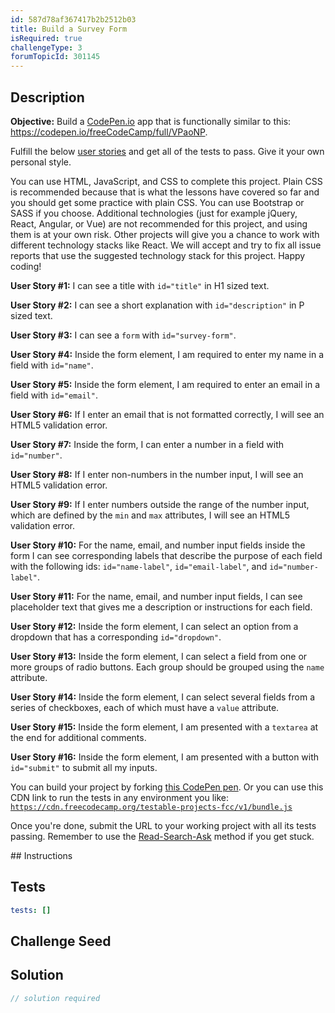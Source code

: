 ```yaml
---
id: 587d78af367417b2b2512b03
title: Build a Survey Form
isRequired: true
challengeType: 3
forumTopicId: 301145
---
```


## Description
<section id='description'>
<strong>Objective:</strong> Build a <a href='https://codepen.io' target='_blank'>CodePen.io</a> app that is functionally similar to this: <a href='https://codepen.io/freeCodeCamp/full/VPaoNP' target='_blank'>https://codepen.io/freeCodeCamp/full/VPaoNP</a>.


Fulfill the below <a href='https://en.wikipedia.org/wiki/User_story' target='_blank'>user stories</a> and get all of the tests to pass. Give it your own personal style.


You can use HTML, JavaScript, and CSS to complete this project. Plain CSS is recommended because that is what the lessons have covered so far and you should get some practice with plain CSS. You can use Bootstrap or SASS if you choose. Additional technologies (just for example jQuery, React, Angular, or Vue) are not recommended for this project, and using them is at your own risk. Other projects will give you a chance to work with different technology stacks like React. We will accept and try to fix all issue reports that use the suggested technology stack for this project. Happy coding!


<strong>User Story #1:</strong> I can see a title with <code>id="title"</code> in H1 sized text.


<strong>User Story #2:</strong> I can see a short explanation with <code>id="description"</code> in P sized text.


<strong>User Story #3:</strong> I can see a <code>form</code> with <code>id="survey-form"</code>.


<strong>User Story #4:</strong> Inside the form element, I am required to enter my name in a field with <code>id="name"</code>.


<strong>User Story #5:</strong> Inside the form element, I am required to enter an email in a field with <code>id="email"</code>.


<strong>User Story #6:</strong> If I enter an email that is not formatted correctly, I will see an HTML5 validation error.


<strong>User Story #7:</strong> Inside the form, I can enter a number in a field with <code>id="number"</code>.


<strong>User Story #8:</strong> If I enter non-numbers in the number input, I will see an HTML5 validation error.


<strong>User Story #9:</strong> If I enter numbers outside the range of the number input, which are defined by the <code>min</code> and <code>max</code> attributes, I will see an HTML5 validation error.


<strong>User Story #10:</strong> For the name, email, and number input fields inside the form I can see corresponding labels that describe the purpose of each field with the following ids: <code>id="name-label"</code>, <code>id="email-label"</code>, and <code>id="number-label"</code>.


<strong>User Story #11:</strong> For the name, email, and number input fields, I can see placeholder text that gives me a description or instructions for each field.


<strong>User Story #12:</strong> Inside the form element, I can select an option from a dropdown that has a corresponding <code>id="dropdown"</code>.


<strong>User Story #13:</strong> Inside the form element, I can select a field from one or more groups of radio buttons. Each group should be grouped using the <code>name</code> attribute.


<strong>User Story #14:</strong> Inside the form element, I can select several fields from a series of checkboxes, each of which must have a <code>value</code> attribute.


<strong>User Story #15:</strong> Inside the form element, I am presented with a <code>textarea</code> at the end for additional comments.


<strong>User Story #16:</strong> Inside the form element, I am presented with a button with <code>id="submit"</code> to submit all my inputs.


You can build your project by forking <a href='http://codepen.io/freeCodeCamp/pen/MJjpwO' target='_blank'>this CodePen pen</a>. Or you can use this CDN link to run the tests in any environment you like: <code>https://cdn.freecodecamp.org/testable-projects-fcc/v1/bundle.js</code>


Once you're done, submit the URL to your working project with all its tests passing.
Remember to use the <a href='https://www.freecodecamp.org/forum/t/how-to-get-help-when-you-are-stuck-coding/19514' target='_blank'>Read-Search-Ask</a> method if you get stuck.
</section>
## Instructions
<section id='instructions'>

</section>

## Tests
<section id='tests'>

```yml
tests: []

```

</section>

## Challenge Seed
<section id='challengeSeed'>

</section>

## Solution
<section id='solution'>

```js
// solution required
```

</section>
